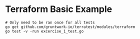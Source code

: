 # Terraform Basic Example

```
# Only need to be ran once for all tests
go get github.com/gruntwork-io/terratest/modules/terraform
go test -v -run excercise_1_test.go
```
